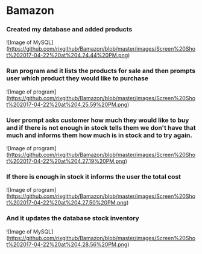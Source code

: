 # Bamazon

### Created my database and added products

![Image of MySQL]
(https://github.com/rixgithub/Bamazon/blob/master/images/Screen%20Shot%202017-04-22%20at%204.24.44%20PM.png)

### Run program and it lists the products for sale and then prompts user which product they would like to purchase

![Image of program]
(https://github.com/rixgithub/Bamazon/blob/master/images/Screen%20Shot%202017-04-22%20at%204.25.59%20PM.png)

### User prompt asks customer how much they would like to buy and if there is not enough in stock tells them we don't have that much and informs them how much is in stock and to try again.

![Image of program]
(https://github.com/rixgithub/Bamazon/blob/master/images/Screen%20Shot%202017-04-22%20at%204.27.19%20PM.png)

### If there is enough in stock it informs the user the total cost

![Image of program]
(https://github.com/rixgithub/Bamazon/blob/master/images/Screen%20Shot%202017-04-22%20at%204.27.50%20PM.png)

### And it updates the database stock inventory

![Image of MySQL]
(https://github.com/rixgithub/Bamazon/blob/master/images/Screen%20Shot%202017-04-22%20at%204.28.56%20PM.png)
